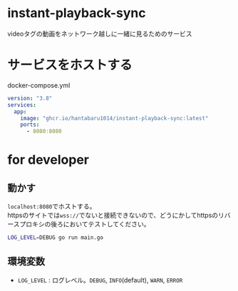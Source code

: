 # instant-playback-sync
videoタグの動画をネットワーク越しに一緒に見るためのサービス

# サービスをホストする
docker-compose.yml
```yaml
version: "3.8"
services:
  app:
    image: "ghcr.io/hantabaru1014/instant-playback-sync:latest"
    ports:
      - 8080:8080
```

# for developer
## 動かす
`localhost:8080`でホストする。  
httpsのサイトでは`wss://`でないと接続できないので、どうにかしてhttpsのリバースプロキシの後ろにおいてテストしてください。
```sh
LOG_LEVEL=DEBUG go run main.go
```

## 環境変数
- `LOG_LEVEL` : ログレベル。`DEBUG`, `INFO`(default), `WARN`, `ERROR`
